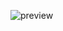 ![preview](https://github.com/danimalforlife/Proof-of-Techissues/assets/117661382/8c902bb4-7e3a-4f51-b8aa-3b11b82cb3aa)
